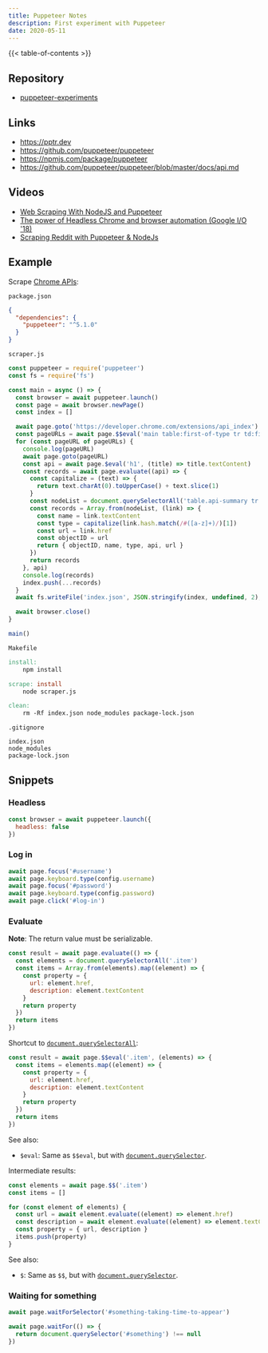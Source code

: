 ```yaml
---
title: Puppeteer Notes
description: First experiment with Puppeteer
date: 2020-05-11
---
```


{{< table-of-contents >}}

## Repository

- [puppeteer-experiments]

[puppeteer-experiments]: https://github.com/alexherbo2/puppeteer-experiments

## Links

- https://pptr.dev
- https://github.com/puppeteer/puppeteer
- https://npmjs.com/package/puppeteer
- https://github.com/puppeteer/puppeteer/blob/master/docs/api.md

## Videos

- [Web Scraping With NodeJS and Puppeteer](https://youtu.be/ARt3zDHSsd4)
- [The power of Headless Chrome and browser automation (Google I/O '18)](https://youtu.be/lhZOFUY1weo)
- [Scraping Reddit with Puppeteer & NodeJs](https://youtu.be/o7MJ1-UhS50)

## Example

Scrape [Chrome APIs]:

[Chrome APIs]: https://developer.chrome.com/extensions/api_index

`package.json`

``` json
{
  "dependencies": {
    "puppeteer": "^5.1.0"
  }
}
```

`scraper.js`

``` javascript
const puppeteer = require('puppeteer')
const fs = require('fs')

const main = async () => {
  const browser = await puppeteer.launch()
  const page = await browser.newPage()
  const index = []

  await page.goto('https://developer.chrome.com/extensions/api_index')
  const pageURLs = await page.$$eval('main table:first-of-type tr td:first-child a', (links) => links.map((link) => link.href))
  for (const pageURL of pageURLs) {
    console.log(pageURL)
    await page.goto(pageURL)
    const api = await page.$eval('h1', (title) => title.textContent)
    const records = await page.evaluate((api) => {
      const capitalize = (text) => {
        return text.charAt(0).toUpperCase() + text.slice(1)
      }
      const nodeList = document.querySelectorAll('table.api-summary tr td a')
      const records = Array.from(nodeList, (link) => {
        const name = link.textContent
        const type = capitalize(link.hash.match(/#([a-z]+)/)[1])
        const url = link.href
        const objectID = url
        return { objectID, name, type, api, url }
      })
      return records
    }, api)
    console.log(records)
    index.push(...records)
  }
  await fs.writeFile('index.json', JSON.stringify(index, undefined, 2), (error) => {})

  await browser.close()
}

main()
```

`Makefile`

``` makefile
install:
	npm install

scrape: install
	node scraper.js

clean:
	rm -Rf index.json node_modules package-lock.json
```

`.gitignore`

```
index.json
node_modules
package-lock.json
```

## Snippets

### Headless

``` javascript
const browser = await puppeteer.launch({
  headless: false
})
```

### Log in

``` javascript
await page.focus('#username')
await page.keyboard.type(config.username)
await page.focus('#password')
await page.keyboard.type(config.password)
await page.click('#log-in')
```

### Evaluate

**Note**: The return value must be serializable.

``` javascript
const result = await page.evaluate(() => {
  const elements = document.querySelectorAll('.item')
  const items = Array.from(elements).map((element) => {
    const property = {
      url: element.href,
      description: element.textContent
    }
    return property
  })
  return items
})
```

Shortcut to [`document.querySelectorAll`]:

``` javascript
const result = await page.$$eval('.item', (elements) => {
  const items = elements.map((element) => {
    const property = {
      url: element.href,
      description: element.textContent
    }
    return property
  })
  return items
})
```

See also:

- `$eval`: Same as `$$eval`, but with [`document.querySelector`].

Intermediate results:

``` javascript
const elements = await page.$$('.item')
const items = []

for (const element of elements) {
  const url = await element.evaluate((element) => element.href)
  const description = await element.evaluate((element) => element.textContent)
  const property = { url, description }
  items.push(property)
}
```

See also:

- `$`: Same as `$$`, but with [`document.querySelector`].

### Waiting for something

``` javascript
await page.waitForSelector('#something-taking-time-to-appear')
```

``` javascript
await page.waitFor(() => {
  return document.querySelector('#something') !== null
})
```

[`document.querySelector`]: https://developer.mozilla.org/en-US/docs/Web/API/Document/querySelector
[`document.querySelectorAll`]: https://developer.mozilla.org/en-US/docs/Web/API/Document/querySelectorAll
